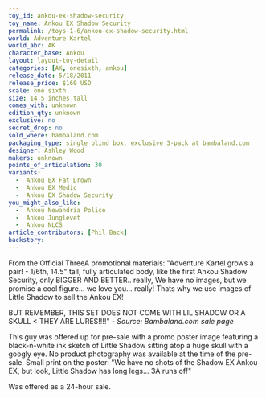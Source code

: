 ```yaml
---
toy_id: ankou-ex-shadow-security
toy_name: Ankou EX Shadow Security
permalink: /toys-1-6/ankou-ex-shadow-security.html
world: Adventure Kartel
world_abr: AK
character_base: Ankou
layout: layout-toy-detail
categories: [AK, onesixth, ankou]
release_date: 5/18/2011
release_price: $160 USD
scale: one sixth
size: 14.5 inches tall
comes_with: unknown
edition_qty: unknown
exclusive: no
secret_drop: no
sold_where: bambaland.com
packaging_type: single blind box, exclusive 3-pack at bambaland.com
designer: Ashley Wood
makers: unknown
points_of_articulation: 30
variants: 
  -  Ankou EX Fat Drown
  -  Ankou EX Medic
  -  Ankou EX Shadow Security
you_might_also_like:
  -  Ankou Newandria Police
  -  Ankou Junglevet
  -  Ankou NLCS
article_contributors: [Phil Back]
backstory:
---
```

From the Official ThreeA promotional materials:
"Adventure Kartel grows a pair! - 1/6th, 14.5" tall, fully articulated body, like the first Ankou Shadow Security, only BIGGER AND BETTER.. really, We have no images, but we promise a cool figure... we love you... really! Thats why we use images of Little Shadow to sell the Ankou EX!

BUT REMEMBER, THIS SET DOES NOT COME WITH LIL SHADOW OR A SKULL < THEY ARE LURES!!!!" - *Source: Bambaland.com sale page*

This guy was offered up for pre-sale with a promo poster image featuring a black-n-white ink sketch of Little Shadow sitting atop a huge skull with a googly eye. No product photography was available at the time of the pre-sale. Small print on the poster: "We have no shots of the Shadow EX Ankou EX, but look, Little Shadow has long legs... 3A runs off"

Was offered as a 24-hour sale.